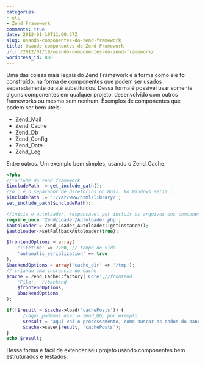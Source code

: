 ```yaml
---
categories:
- etc
- Zend Framework
comments: true
date: 2012-01-19T11:00:37Z
slug: usando-componentes-do-zend-framework
title: Usando componentes do Zend Framework
url: /2012/01/19/usando-componentes-do-zend-framework/
wordpress_id: 880
---
```


Uma das coisas mais legais do Zend Framework é a forma como ele foi construído, na forma de componentes que podem ser usados separadamente ou até substituídos. Dessa forma é possível usar somente alguns componentes em qualquer projeto, desenvolvido com outros frameworks ou mesmo sem nenhum. Exemplos de componentes que podem ser bem úteis:

- Zend_Mail
- Zend_Cache
- Zend_Db
- Zend_Config
- Zend_Date
- Zend_Log

Entre outros.
Um exemplo bem simples, usando o Zend_Cache:

``` php
<?php
//include do zend framework
$includePath  = get_include_path();
//o : é o separador de diretórios no Unix. No Windows seria ;
$includePath .= ':/var/www/html/library/';
set_include_path($includePath);

//inicia o autoloader, responsável por incluir os arquivos dos componentes
require_once 'Zend/Loader/Autoloader.php';
$autoloader = Zend_Loader_Autoloader::getInstance();
$autoloader->setFallbackAutoloader(true);

$frontendOptions = array(
    'lifetime' => 7200, // tempo de vida
    'automatic_serialization' => true
);
$backendOptions = array('cache_dir' => '/tmp');
// criando uma instancia do cache
$cache = Zend_Cache::factory('Core',//frontend
    'File',  //backend
    $frontendOptions,
    $backendOptions
);

if(!$result = $cache->load('cachePosts')) {
      //aqui podemos usar o Zend_Db, por exemplo
      $result = 'aqui vai o processamento, como buscar os dados do banco';
      $cache->save($result, 'cachePosts');
}
echo $result;

```

Dessa forma é fácil de extender seu projeto usando componentes bem estruturados e testados.
